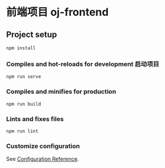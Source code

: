 # 前端项目 oj-frontend

## Project setup

```
npm install
```

### Compiles and hot-reloads for development 启动项目

```
npm run serve
```

### Compiles and minifies for production

```
npm run build
```

### Lints and fixes files

```
npm run lint
```

### Customize configuration

See [Configuration Reference](https://cli.vuejs.org/config/).

